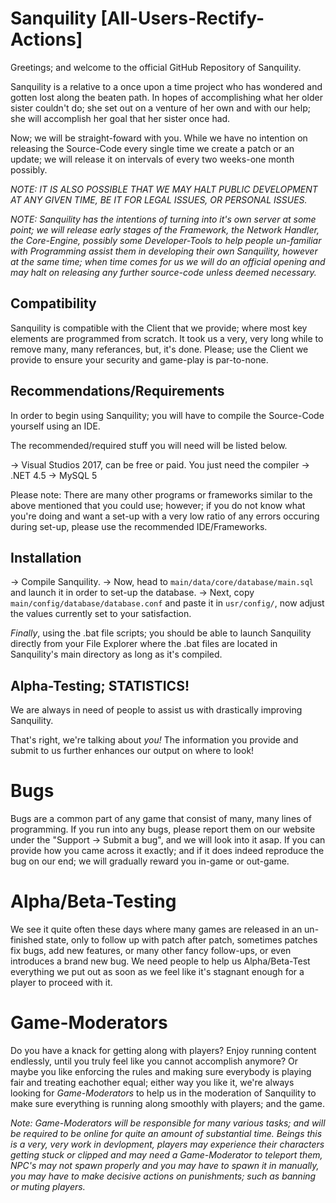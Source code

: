 Sanquility [All-Users-Rectify-Actions]
==============================

Greetings; and welcome to the official GitHub Repository of Sanquility.

Sanquility is a relative to a once upon a time project who has wondered
and gotten lost along the beaten path. In hopes of accomplishing what
her older sister couldn't do; she set out on a venture of her own and
with our help; she will accomplish her goal that her sister once had.

Now; we will be straight-foward with you. While we have no intention on
releasing the Source-Code every single time we create a patch or an update;
we will release it on intervals of every two weeks-one month possibly.

*NOTE: IT IS ALSO POSSIBLE THAT WE MAY HALT PUBLIC DEVELOPMENT AT ANY GIVEN
TIME, BE IT FOR LEGAL ISSUES, OR PERSONAL ISSUES.*

*NOTE: Sanquility has the intentions of turning into it's own server at some
point; we will release early stages of the Framework, the Network Handler,
the Core-Engine, possibly some Developer-Tools to help people un-familiar
with Programming assist them in developing their own Sanquility, however at
the same time; when time comes for us we will do an official opening and may
halt on releasing any further source-code unless deemed necessary.*


Compatibility
------------------------------
Sanquility is compatible with the Client that we provide; where most key
elements are programmed from scratch. It took us a very, very long while
to remove many, many referances, but, it's done. Please; use the Client
we provide to ensure your security and game-play is par-to-none.

Recommendations/Requirements
------------------------------
In order to begin using Sanquility; you will have to compile the 
Source-Code yourself using an IDE.

The recommended/required stuff you will need will be listed below.

  -> Visual Studios 2017, can be free or paid. You just need the compiler
  -> .NET 4.5
  -> MySQL 5
  
Please note: There are many other programs or frameworks similar to the above
mentioned that you could use; however; if you do not know what you're doing and
want a set-up with a very low ratio of any errors occuring during set-up, please
use the recommended IDE/Frameworks.

Installation
------------------------------
-> Compile Sanquility.
-> Now, head to `main/data/core/database/main.sql` and launch it in order to set-up the database.
-> Next, copy `main/config/database/database.conf` and paste it in `usr/config/`,
  now adjust the values currently set to your 
  satisfaction.

*Finally*, using the .bat file scripts; you should be able to launch Sanquility
directly from your File Explorer where the .bat files are located in
Sanquility's main directory as long as it's compiled.

Alpha-Testing; STATISTICS!
------------------------------
We are always in need of people to assist us with drastically improving Sanquility.

That's right, we're talking about *you!* The information you provide and submit
to us further enhances our output on where to look!

# Bugs

Bugs are a common part of any game that consist of many, many lines of programming.
If you run into any bugs, please report them on our website under the 
"Support -> Submit a bug", and we will look into it asap. If you can provide how you
came across it exactly; and if it does indeed reproduce the bug on our end; we will
gradually reward you in-game or out-game.

# Alpha/Beta-Testing

We see it quite often these days where many games are released in an un-finished state,
only to follow up with patch after patch, sometimes patches fix bugs, add new features,
or many other fancy follow-ups, or even introduces a brand new bug. We need people to
help us Alpha/Beta-Test everything we put out as soon as we feel like it's stagnant
enough for a player to proceed with it.

# Game-Moderators

Do you have a knack for getting along with players? Enjoy running content endlessly,
until you truly feel like you cannot accomplish anymore? Or maybe you like enforcing
the rules and making sure everybody is playing fair and treating eachother equal;
either way you like it, we're always looking for *Game-Moderators* to help us in
the moderation of Sanquility to make sure everything is running along smoothly
with players; and the game. 

*Note:* *Game-Moderators will be responsible for many various tasks; and will be
required to be online for quite an amount of substantial time. Beings this is a
very, very work in devlopment, players may experience their characters getting
stuck or clipped and may need a Game-Moderator to teleport them, NPC's may not
spawn properly and you may have to spawn it in manually, you may have to make 
decisive actions on punishments; such as banning or muting players.*
